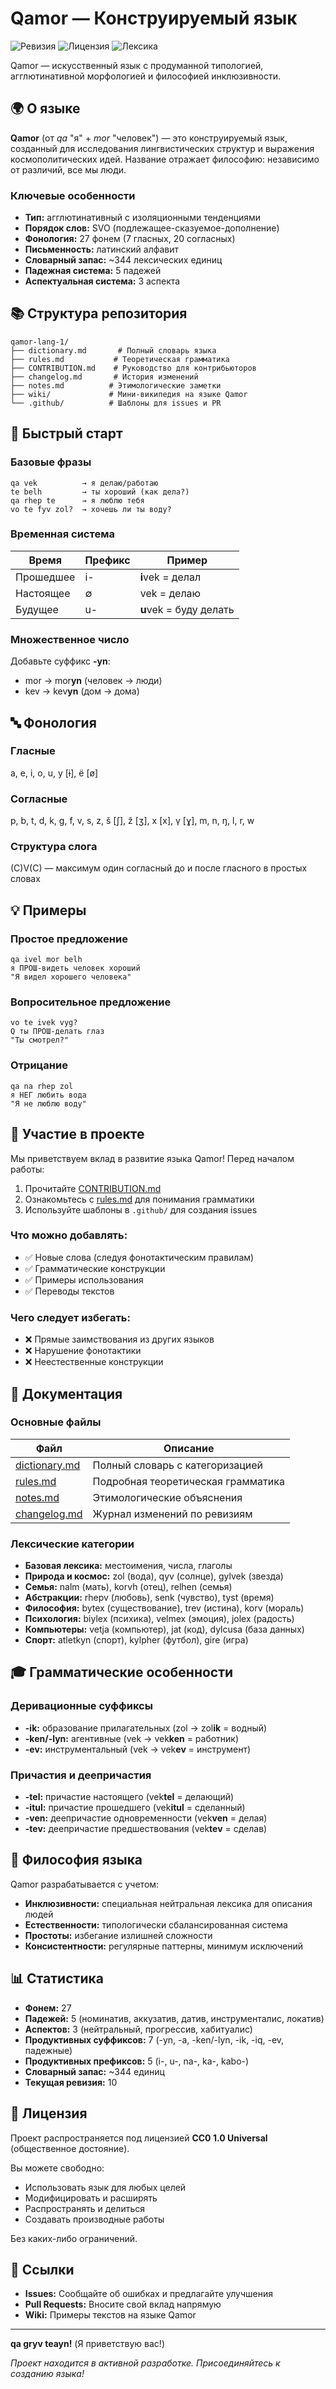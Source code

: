 # Qamor — Конструируемый язык

![Ревизия](https://img.shields.io/badge/revision-10-blue)
![Лицензия](https://img.shields.io/badge/license-CC0%201.0-green)
![Лексика](https://img.shields.io/badge/words-~344-orange)

Qamor — искусственный язык с продуманной типологией, агглютинативной морфологией и философией инклюзивности.

## 🌍 О языке

**Qamor** (от *qa* "я" + *mor* "человек") — это конструируемый язык, созданный для исследования лингвистических структур и выражения космополитических идей. Название отражает философию: независимо от различий, все мы люди.

### Ключевые особенности

- **Тип:** агглютинативный с изоляционными тенденциями
- **Порядок слов:** SVO (подлежащее-сказуемое-дополнение)
- **Фонология:** 27 фонем (7 гласных, 20 согласных)
- **Письменность:** латинский алфавит
- **Словарный запас:** ~344 лексических единиц
- **Падежная система:** 5 падежей
- **Аспектуальная система:** 3 аспекта

## 📚 Структура репозитория

```
qamor-lang-1/
├── dictionary.md       # Полный словарь языка
├── rules.md           # Теоретическая грамматика
├── CONTRIBUTION.md    # Руководство для контрибьюторов
├── changelog.md       # История изменений
├── notes.md          # Этимологические заметки
├── wiki/             # Мини-википедия на языке Qamor
└── .github/          # Шаблоны для issues и PR
```

## 🎯 Быстрый старт

### Базовые фразы

```
qa vek          → я делаю/работаю
te belh         → ты хороший (как дела?)
qa rhep te      → я люблю тебя
vo te fyv zol?  → хочешь ли ты воду?
```

### Временная система

| Время | Префикс | Пример |
|-------|---------|--------|
| Прошедшее | i- | **i**vek = делал |
| Настоящее | ∅ | vek = делаю |
| Будущее | u- | **u**vek = буду делать |

### Множественное число

Добавьте суффикс **-yn**:
- mor → mor**yn** (человек → люди)
- kev → kev**yn** (дом → дома)

## 🔤 Фонология

### Гласные
a, e, i, o, u, y [ɨ], ё [ø]

### Согласные
p, b, t, d, k, g, f, v, s, z, š [ʃ], ž [ʒ], x [x], γ [ɣ], m, n, ŋ, l, r, w

### Структура слога
(C)V(C) — максимум один согласный до и после гласного в простых словах

## 💡 Примеры

### Простое предложение
```
qa ivel mor belh
я ПРОШ-видеть человек хороший
"Я видел хорошего человека"
```

### Вопросительное предложение
```
vo te ivek vyg?
Q ты ПРОШ-делать глаз
"Ты смотрел?"
```

### Отрицание
```
qa na rhep zol
я НЕГ любить вода
"Я не люблю воду"
```

## 🤝 Участие в проекте

Мы приветствуем вклад в развитие языка Qamor! Перед началом работы:

1. Прочитайте [CONTRIBUTION.md](CONTRIBUTION.md)
2. Ознакомьтесь с [rules.md](rules.md) для понимания грамматики
3. Используйте шаблоны в `.github/` для создания issues

### Что можно добавлять:

- ✅ Новые слова (следуя фонотактическим правилам)
- ✅ Грамматические конструкции
- ✅ Примеры использования
- ✅ Переводы текстов

### Чего следует избегать:

- ❌ Прямые заимствования из других языков
- ❌ Нарушение фонотактики
- ❌ Неестественные конструкции

## 📖 Документация

### Основные файлы

| Файл | Описание |
|------|----------|
| [dictionary.md](dictionary.md) | Полный словарь с категоризацией |
| [rules.md](rules.md) | Подробная теоретическая грамматика |
| [notes.md](notes.md) | Этимологические объяснения |
| [changelog.md](changelog.md) | Журнал изменений по ревизиям |

### Лексические категории

- **Базовая лексика:** местоимения, числа, глаголы
- **Природа и космос:** zol (вода), qyv (солнце), gylvek (звезда)
- **Семья:** nalm (мать), korvh (отец), relhen (семья)
- **Абстракции:** rhepv (любовь), senk (чувство), tyst (время)
- **Философия:** bytex (существование), trev (истина), korv (мораль)
- **Психология:** biylex (психика), velmex (эмоция), jolex (радость)
- **Компьютеры:** vetja (компьютер), jat (код), dylcusa (база данных)
- **Спорт:** atletkyn (спорт), kylpher (футбол), gire (игра)

## 🎓 Грамматические особенности

### Деривационные суффиксы

- **-ik:** образование прилагательных (zol → zol**ik** = водный)
- **-ken/-lyn:** агентивные (vek → vek**ken** = работник)
- **-ev:** инструментальный (vek → vek**ev** = инструмент)

### Причастия и деепричастия

- **-tel:** причастие настоящего (vek**tel** = делающий)
- **-itul:** причастие прошедшего (vek**itul** = сделанный)
- **-ven:** деепричастие одновременности (vek**ven** = делая)
- **-tev:** деепричастие предшествования (vek**tev** = сделав)

## 🌟 Философия языка

Qamor разрабатывается с учетом:

- **Инклюзивности:** специальная нейтральная лексика для описания людей
- **Естественности:** типологически сбалансированная система
- **Простоты:** избегание излишней сложности
- **Консистентности:** регулярные паттерны, минимум исключений

## 📊 Статистика

- **Фонем:** 27
- **Падежей:** 5 (номинатив, аккузатив, датив, инструменталис, локатив)
- **Аспектов:** 3 (нейтральный, прогрессив, хабитуалис)
- **Продуктивных суффиксов:** 7 (-yn, -a, -ken/-lyn, -ik, -iq, -ev, падежные)
- **Продуктивных префиксов:** 5 (i-, u-, na-, ka-, kabo-)
- **Словарный запас:** ~344 единиц
- **Текущая ревизия:** 10

## 📜 Лицензия

Проект распространяется под лицензией **CC0 1.0 Universal** (общественное достояние).

Вы можете свободно:
- Использовать язык для любых целей
- Модифицировать и расширять
- Распространять и делиться
- Создавать производные работы

Без каких-либо ограничений.

## 🔗 Ссылки

- **Issues:** Сообщайте об ошибках и предлагайте улучшения
- **Pull Requests:** Вносите свой вклад напрямую
- **Wiki:** Примеры текстов на языке Qamor

---

**qa gryv teayn!** (Я приветствую вас!)

*Проект находится в активной разработке. Присоединяйтесь к созданию языка!*
